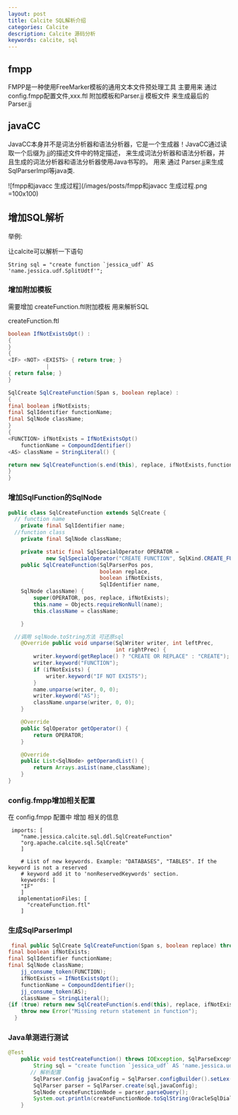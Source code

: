 ```yaml
---
layout: post
title: Calcite SQL解析介绍
categories: Calcite
description: Calcite 源码分析
keywords: calcite, sql
---
```




## fmpp
FMPP是一种使用FreeMarker模板的通用文本文件预处理工具
主要用来 通过 config.fmpp配置文件,xxx.ftl 附加模板和Parser.jj 模板文件 来生成最后的Parser.jj

## javaCC
JavaCC本身并不是词法分析器和语法分析器，它是一个生成器！JavaCC通过读取一个后缀为.jj的描述文件中的特定描述，
来生成词法分析器和语法分析器，并且生成的词法分析器和语法分析器使用Java书写的。
用来 通过 Parser.jj来生成 SqlParserImpl等java类.

![fmpp和javacc 生成过程](/images/posts/fmpp和javacc 生成过程.png =100x100)

## 增加SQL解析

举例:

让calcite可以解析一下语句

```
String sql = "create function `jessica_udf` AS 'name.jessica.udf.SplitUdtf'";
```

### 增加附加模板
需要增加 createFunction.ftl附加模板 用来解析SQL

createFunction.ftl

```java
boolean IfNotExistsOpt() :
{
}
{
<IF> <NOT> <EXISTS> { return true; }
            |
{ return false; }
}

SqlCreate SqlCreateFunction(Span s, boolean replace) :
{
final boolean ifNotExists;
final SqlIdentifier functionName;
final SqlNode className;
}
{
<FUNCTION> ifNotExists = IfNotExistsOpt()
    functionName = CompoundIdentifier()
<AS> className = StringLiteral() {

return new SqlCreateFunction(s.end(this), replace, ifNotExists,functionName, className);
}
}
```

### 增加SqlFunction的SqlNode

```java
public class SqlCreateFunction extends SqlCreate {
  // function name
	private final SqlIdentifier name;
  //function class
	private final SqlNode className;

	private static final SqlSpecialOperator OPERATOR =
			new SqlSpecialOperator("CREATE FUNCTION", SqlKind.CREATE_FUNCTION);
	public SqlCreateFunction(SqlParserPos pos,
							 boolean replace,
							 boolean ifNotExists,
							 SqlIdentifier name,
	SqlNode className) {
		super(OPERATOR, pos, replace, ifNotExists);
		this.name = Objects.requireNonNull(name);
		this.className = className;

	}

  //调用 sqlNode.toString方法 可还原sql
	@Override public void unparse(SqlWriter writer, int leftPrec,
								  int rightPrec) {
		writer.keyword(getReplace() ? "CREATE OR REPLACE" : "CREATE");
		writer.keyword("FUNCTION");
		if (ifNotExists) {
			writer.keyword("IF NOT EXISTS");
		}
		name.unparse(writer, 0, 0);
		writer.keyword("AS");
		className.unparse(writer, 0, 0);
	}

	@Override
	public SqlOperator getOperator() {
		return OPERATOR;
	}

	@Override
	public List<SqlNode> getOperandList() {
		return Arrays.asList(name,className);
	}
}

```


### config.fmpp增加相关配置
在 config.fmpp 配置中 增加 相关的信息

```
 imports: [
    "name.jessica.calcite.sql.ddl.SqlCreateFunction"
    "org.apache.calcite.sql.SqlCreate"
    ]

    # List of new keywords. Example: "DATABASES", "TABLES". If the keyword is not a reserved
    # keyword add it to 'nonReservedKeywords' section.
    keywords: [
    "IF"
    ]
   implementationFiles: [
      "createFunction.ftl"
    ]
```

### 生成SqlParserImpl

```java
 final public SqlCreate SqlCreateFunction(Span s, boolean replace) throws ParseException {
final boolean ifNotExists;
final SqlIdentifier functionName;
final SqlNode className;
    jj_consume_token(FUNCTION);
    ifNotExists = IfNotExistsOpt();
    functionName = CompoundIdentifier();
    jj_consume_token(AS);
    className = StringLiteral();
{if (true) return new SqlCreateFunction(s.end(this), replace, ifNotExists,functionName, className);}
    throw new Error("Missing return statement in function");
  }
```

### Java单测进行测试

```java
@Test
	public void testCreateFunction() throws IOException, SqlParseException {
		String sql = "create function `jessica_udf` AS 'name.jessica.udf.SplitUdtf'";
       // 解析配置
		SqlParser.Config javaConfig = SqlParser.configBuilder().setLex(Lex.JAVA).build();
		SqlParser parser = SqlParser.create(sql,javaConfig);
		SqlNode createFunctionNode = parser.parseQuery();
		System.out.println(createFunctionNode.toSqlString(OracleSqlDialect.DEFAULT));
	}
```



